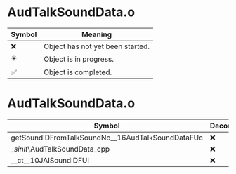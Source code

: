 # AudTalkSoundData.o
| Symbol | Meaning 
| ------------- | ------------- 
| :x: | Object has not yet been started. 
| :eight_pointed_black_star: | Object is in progress. 
| :white_check_mark: | Object is completed. 


# AudTalkSoundData.o
| Symbol | Decompiled? |
| ------------- | ------------- |
| getSoundIDFromTalkSoundNo__16AudTalkSoundDataFUc | :x: |
| __sinit_\AudTalkSoundData_cpp | :x: |
| __ct__10JAISoundIDFUl | :x: |
